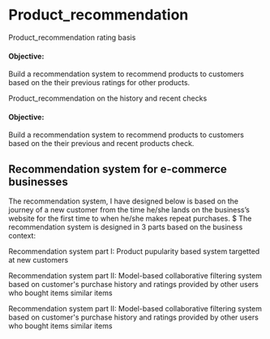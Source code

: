 # Product_recommendation
Product_recommendation rating basis
#### Objective:
Build a recommendation system to recommend products to customers based on the their previous ratings for other products.

Product_recommendation on the history and recent checks
#### Objective:
Build a recommendation system to recommend products to customers based on the their previous and recent products check.

## Recommendation system for e-commerce businesses
The recommendation system, I have designed below is based on the journey of a new customer from the time he/she lands on the business’s website for the first time to when he/she makes repeat purchases.
$ The recommendation system is designed in 3 parts based on the business context:

Recommendation system part I:
Product pupularity based system targetted at new customers

Recommendation system part II: 
Model-based collaborative filtering system based on customer's purchase history and ratings provided by other users who bought items similar items

Recommendation system part II: 
Model-based collaborative filtering system based on customer's purchase history and ratings provided by other users who bought items similar items
